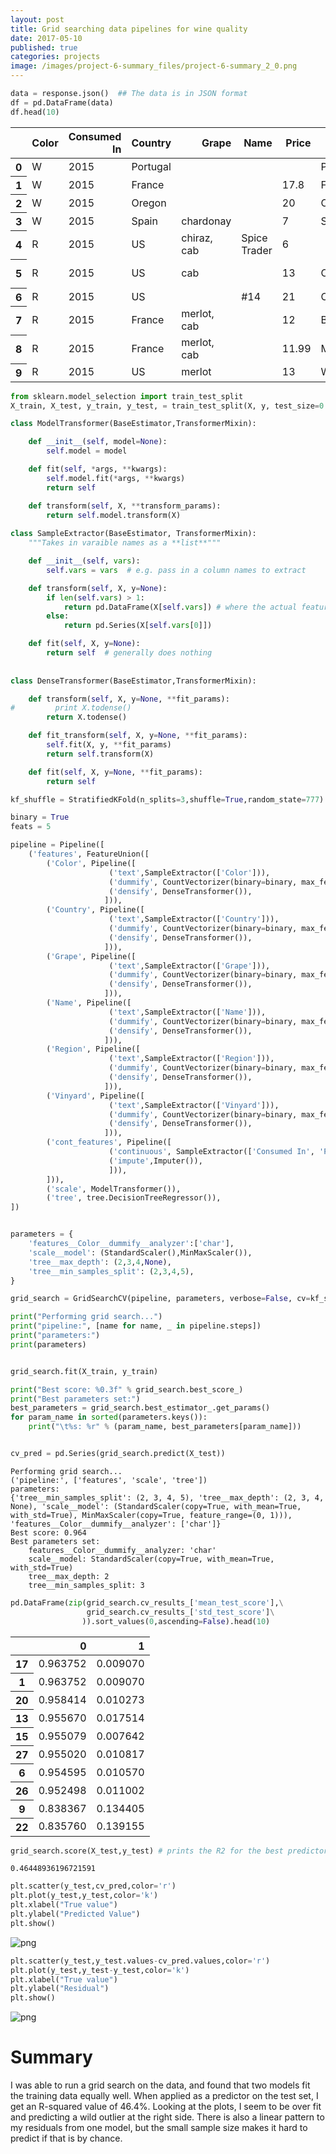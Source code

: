 ```yaml
---
layout: post
title: Grid searching data pipelines for wine quality
date: 2017-05-10
published: true
categories: projects
image: /images/project-6-summary_files/project-6-summary_2_0.png
---
```




```python
data = response.json()  ## The data is in JSON format
df = pd.DataFrame(data)
df.head(10)
```




<div>
<table border="0" class="dataframe">
  <thead>
    <tr style="text-align: right;">
      <th></th>
      <th>Color</th>
      <th>Consumed In</th>
      <th>Country</th>
      <th>Grape</th>
      <th>Name</th>
      <th>Price</th>
      <th>Region</th>
      <th>Score</th>
      <th>Vintage</th>
      <th>Vinyard</th>
    </tr>
  </thead>
  <tbody>
    <tr>
      <th>0</th>
      <td>W</td>
      <td>2015</td>
      <td>Portugal</td>
      <td></td>
      <td></td>
      <td></td>
      <td>Portugal</td>
      <td>4</td>
      <td>2013</td>
      <td>Vinho Verde</td>
    </tr>
    <tr>
      <th>1</th>
      <td>W</td>
      <td>2015</td>
      <td>France</td>
      <td></td>
      <td></td>
      <td>17.8</td>
      <td>France</td>
      <td>3</td>
      <td>2013</td>
      <td>Peyruchet</td>
    </tr>
    <tr>
      <th>2</th>
      <td>W</td>
      <td>2015</td>
      <td>Oregon</td>
      <td></td>
      <td></td>
      <td>20</td>
      <td>Oregon</td>
      <td>3</td>
      <td>2013</td>
      <td>Abacela</td>
    </tr>
    <tr>
      <th>3</th>
      <td>W</td>
      <td>2015</td>
      <td>Spain</td>
      <td>chardonay</td>
      <td></td>
      <td>7</td>
      <td>Spain</td>
      <td>2.5</td>
      <td>2012</td>
      <td>Ochoa</td>
    </tr>
    <tr>
      <th>4</th>
      <td>R</td>
      <td>2015</td>
      <td>US</td>
      <td>chiraz, cab</td>
      <td>Spice Trader</td>
      <td>6</td>
      <td></td>
      <td>3</td>
      <td>2012</td>
      <td>Heartland</td>
    </tr>
    <tr>
      <th>5</th>
      <td>R</td>
      <td>2015</td>
      <td>US</td>
      <td>cab</td>
      <td></td>
      <td>13</td>
      <td>California</td>
      <td>3.5</td>
      <td>2012</td>
      <td>Crow Canyon</td>
    </tr>
    <tr>
      <th>6</th>
      <td>R</td>
      <td>2015</td>
      <td>US</td>
      <td></td>
      <td>#14</td>
      <td>21</td>
      <td>Oregon</td>
      <td>2.5</td>
      <td>2013</td>
      <td>Abacela</td>
    </tr>
    <tr>
      <th>7</th>
      <td>R</td>
      <td>2015</td>
      <td>France</td>
      <td>merlot, cab</td>
      <td></td>
      <td>12</td>
      <td>Bordeaux</td>
      <td>3.5</td>
      <td>2012</td>
      <td>David Beaulieu</td>
    </tr>
    <tr>
      <th>8</th>
      <td>R</td>
      <td>2015</td>
      <td>France</td>
      <td>merlot, cab</td>
      <td></td>
      <td>11.99</td>
      <td>Medoc</td>
      <td>3.5</td>
      <td>2011</td>
      <td>Chantemerle</td>
    </tr>
    <tr>
      <th>9</th>
      <td>R</td>
      <td>2015</td>
      <td>US</td>
      <td>merlot</td>
      <td></td>
      <td>13</td>
      <td>Washington</td>
      <td>4</td>
      <td>2011</td>
      <td>Hyatt</td>
    </tr>
  </tbody>
</table>
</div>


```python
from sklearn.model_selection import train_test_split
X_train, X_test, y_train, y_test, = train_test_split(X, y, test_size=0.2, random_state=42)
```



```python
class ModelTransformer(BaseEstimator,TransformerMixin):

    def __init__(self, model=None):
        self.model = model

    def fit(self, *args, **kwargs):
        self.model.fit(*args, **kwargs)
        return self

    def transform(self, X, **transform_params):
        return self.model.transform(X)
    
class SampleExtractor(BaseEstimator, TransformerMixin):
    """Takes in varaible names as a **list**"""

    def __init__(self, vars):
        self.vars = vars  # e.g. pass in a column names to extract

    def transform(self, X, y=None):
        if len(self.vars) > 1:
            return pd.DataFrame(X[self.vars]) # where the actual feature extraction happens
        else:
            return pd.Series(X[self.vars[0]])

    def fit(self, X, y=None):
        return self  # generally does nothing
    
    
class DenseTransformer(BaseEstimator,TransformerMixin):

    def transform(self, X, y=None, **fit_params):
#         print X.todense()
        return X.todense()

    def fit_transform(self, X, y=None, **fit_params):
        self.fit(X, y, **fit_params)
        return self.transform(X)

    def fit(self, X, y=None, **fit_params):
        return self
```


```python
kf_shuffle = StratifiedKFold(n_splits=3,shuffle=True,random_state=777)

binary = True
feats = 5

pipeline = Pipeline([
    ('features', FeatureUnion([
        ('Color', Pipeline([
                      ('text',SampleExtractor(['Color'])),
                      ('dummify', CountVectorizer(binary=binary, max_features=feats)),
                      ('densify', DenseTransformer()),
                     ])),
        ('Country', Pipeline([
                      ('text',SampleExtractor(['Country'])),
                      ('dummify', CountVectorizer(binary=binary, max_features=feats)),
                      ('densify', DenseTransformer()),
                     ])),
        ('Grape', Pipeline([
                      ('text',SampleExtractor(['Grape'])),
                      ('dummify', CountVectorizer(binary=binary, max_features=feats)),
                      ('densify', DenseTransformer()),
                     ])),
        ('Name', Pipeline([
                      ('text',SampleExtractor(['Name'])),
                      ('dummify', CountVectorizer(binary=binary, max_features=feats)),
                      ('densify', DenseTransformer()),
                     ])),
        ('Region', Pipeline([
                      ('text',SampleExtractor(['Region'])),
                      ('dummify', CountVectorizer(binary=binary, max_features=feats)),
                      ('densify', DenseTransformer()),
                     ])),
        ('Vinyard', Pipeline([
                      ('text',SampleExtractor(['Vinyard'])),
                      ('dummify', CountVectorizer(binary=binary, max_features=feats)),
                      ('densify', DenseTransformer()),
                     ])),
        ('cont_features', Pipeline([
                      ('continuous', SampleExtractor(['Consumed In', 'Price', 'Vintage'])),
                      ('impute',Imputer()),
                      ])),
        ])),
        ('scale', ModelTransformer()),
        ('tree', tree.DecisionTreeRegressor()),
])


parameters = {
    'features__Color__dummify__analyzer':['char'],
    'scale__model': (StandardScaler(),MinMaxScaler()),
    'tree__max_depth': (2,3,4,None),
    'tree__min_samples_split': (2,3,4,5),
}

grid_search = GridSearchCV(pipeline, parameters, verbose=False, cv=kf_shuffle)

```


```python
print("Performing grid search...")
print("pipeline:", [name for name, _ in pipeline.steps])
print("parameters:")
print(parameters)


grid_search.fit(X_train, y_train)

print("Best score: %0.3f" % grid_search.best_score_)
print("Best parameters set:")
best_parameters = grid_search.best_estimator_.get_params()
for param_name in sorted(parameters.keys()):
    print("\t%s: %r" % (param_name, best_parameters[param_name]))


cv_pred = pd.Series(grid_search.predict(X_test))
```

    Performing grid search...
    ('pipeline:', ['features', 'scale', 'tree'])
    parameters:
    {'tree__min_samples_split': (2, 3, 4, 5), 'tree__max_depth': (2, 3, 4, None), 'scale__model': (StandardScaler(copy=True, with_mean=True, with_std=True), MinMaxScaler(copy=True, feature_range=(0, 1))), 'features__Color__dummify__analyzer': ['char']}
    Best score: 0.964
    Best parameters set:
    	features__Color__dummify__analyzer: 'char'
    	scale__model: StandardScaler(copy=True, with_mean=True, with_std=True)
    	tree__max_depth: 2
    	tree__min_samples_split: 3






```python
pd.DataFrame(zip(grid_search.cv_results_['mean_test_score'],\
                 grid_search.cv_results_['std_test_score']\
                )).sort_values(0,ascending=False).head(10)

```




<div>
<table border="0" class="dataframe">
  <thead>
    <tr style="text-align: right;">
      <th></th>
      <th>0</th>
      <th>1</th>
    </tr>
  </thead>
  <tbody>
    <tr>
      <th>17</th>
      <td>0.963752</td>
      <td>0.009070</td>
    </tr>
    <tr>
      <th>1</th>
      <td>0.963752</td>
      <td>0.009070</td>
    </tr>
    <tr>
      <th>20</th>
      <td>0.958414</td>
      <td>0.010273</td>
    </tr>
    <tr>
      <th>13</th>
      <td>0.955670</td>
      <td>0.017514</td>
    </tr>
    <tr>
      <th>15</th>
      <td>0.955079</td>
      <td>0.007642</td>
    </tr>
    <tr>
      <th>27</th>
      <td>0.955020</td>
      <td>0.010817</td>
    </tr>
    <tr>
      <th>6</th>
      <td>0.954595</td>
      <td>0.010570</td>
    </tr>
    <tr>
      <th>26</th>
      <td>0.952498</td>
      <td>0.011002</td>
    </tr>
    <tr>
      <th>9</th>
      <td>0.838367</td>
      <td>0.134405</td>
    </tr>
    <tr>
      <th>22</th>
      <td>0.835760</td>
      <td>0.139155</td>
    </tr>
  </tbody>
</table>
</div>




```python
grid_search.score(X_test,y_test) # prints the R2 for the best predictor
```

    0.46448936196721591




```python
plt.scatter(y_test,cv_pred,color='r')
plt.plot(y_test,y_test,color='k')
plt.xlabel("True value")
plt.ylabel("Predicted Value")
plt.show()
```


![png](/images/apis-lab-starter-code_files/apis-lab-starter-code_46_0.png)



```python
plt.scatter(y_test,y_test.values-cv_pred.values,color='r')
plt.plot(y_test,y_test-y_test,color='k')
plt.xlabel("True value")
plt.ylabel("Residual")
plt.show()
```


![png](/images/apis-lab-starter-code_files/apis-lab-starter-code_47_0.png)


# Summary
I was able to run a grid search on the data, and found that two models fit the training data equally well.  When applied as a predictor on the test set, I get an R-squared value of 46.4%.  Looking at the plots, I seem to be over fit and predicting a wild outlier at the  right side.  There is also a linear pattern to my residuals from one model, but the small sample size makes it hard to predict if that is by chance.

